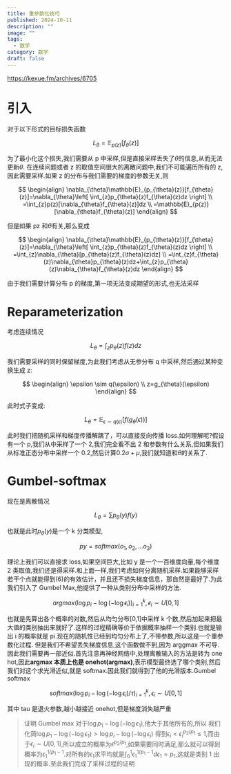 ```yaml
---
title: 重参数化技巧
published: 2024-10-11
description: ""
image: ""
tags:
  - 数学
category: 数学
draft: false
---
```


https://kexue.fm/archives/6705

# 引入

对于以下形式的目标损失函数

$$
L_{\theta}=\mathbb{E}_{p(z)}[f_{\theta}(z)]
$$

为了最小化这个损失,我们需要从 p 中采样,但是直接采样丢失了$\theta$的信息,从而无法更新$\theta$.
在连续问题或者 z 的取值空间很大的离散问题中,我们不可能遍历所有的 z,因此需要采样.如果 z 的分布与我们需要的梯度的参数无关,则

$$
\begin{align}
\nabla_{\theta}\mathbb{E}_{p_{\theta}(z)}[f_{\theta}(z)]=\nabla_{\theta}\left[ \int_{z}p_{\theta}(z)f_{\theta}(z)dz \right]  \\
=\int_{z}p(z)[\nabla_{\theta}f_{\theta}(z)]dz \\
=\mathbb{E}_{p(z)}[\nabla_{\theta}f_{\theta}(z)]
\end{align}
$$

但是如果 pz 和$\theta$有关,那么变成

$$
\begin{align}
\nabla_{\theta}\mathbb{E}_{p_{\theta}(z)}[f_{\theta}(z)]=\nabla_{\theta}\left[ \int_{z}p_{\theta}(z)f_{\theta}(z)dz \right] \\
=\int_{z}\nabla_{\theta}[p_{\theta}(z)f_{\theta}(z)dz] \\
=\int_{z}f_{\theta}(z)\nabla_{\theta}p_{\theta}(z)dz+\int_{z}p_{\theta}(z)\nabla_{\theta}f_{\theta}(z)dz
\end{align}
$$

由于我们需要计算分布 p 的梯度,第一项无法变成期望的形式,也无法采样

# Reparameterization

考虑连续情况

$$
L_{\theta}=\int_{z}p_{\theta}(z)f(z)dz
$$

我们需要采样的同时保留梯度,为此我们考虑从无参分布 q 中采样,然后通过某种变换生成 z:

$$
\begin{align}
\epsilon \sim q(\epsilon) \\
z=g_{\theta}(\epsilon)
\end{align}
$$

此时式子变成:

$$
L_{\theta}=\mathbb{E}_{\epsilon \sim q(\epsilon)}[f(g_{\theta}(\epsilon))]
$$

此时我们把随机采样和梯度传播解耦了，可以直接反向传播 loss.如何理解呢?假设有一个 p,我们从中采样了一个 2,我们完全看不出 2 和参数有什么关系,但如果我们从标准正态分布中采样一个 0.2,然后计算$0.2\sigma+\mu$,我们就知道和$\theta$的关系了.

# Gumbel-softmax

现在是离散情况

$$
L_{\theta}=\sum p_{\theta}(y)f(y)
$$

也就是此时$p_{\theta}(y)$是一个 k 分类模型,

$$
py=softmax(o_{1},o_{2},\dots o_{3})
$$

理论上我们可以直接求 loss,如果空间巨大,比如 y 是一个一百维度向量,每个维度 2 类取值,我们还是得采样.和上面一样,我们考虑如何分离随机采样.如果能够采样若干个点就能得到(6)的有效估计，并且还不损失梯度信息，那自然是最好了.为此我们引入了 Gumbel Max,他提供了一种从类别分布中采样的方法.

$$
argmax(\log p_{i}-\log(-\log\epsilon_{i}))^k_{i=1},\epsilon_{i} \sim U[0,1]
$$

也就是先算出各个概率的对数,然后从均匀分布\[0,1]中采样 k 个数,然后加起来把最大值的类别抽出来就好了.这样的过程精确等价于依据概率抽样一个类别.也就是输出 i 的概率就是 pi.现在的随机性已经到均匀分布上了,不带参数,所以这是一个重参数化过程.
但是我们不希望丢失梯度信息,这个函数做不到,因为 arggmax 不可导.因此我们需要再一部近似.首先注意再神经网络中,处理离散输入的方法是转为 one hot,因此**argmax 本质上也是 onehot(argmax)**,表示模型最终选了哪个类别,然后我们对这个求光滑近似,就是 softmax.因此我们就得到了他的光滑版本.Gumbel softmax

$$
softmax(\log p_{i}-\log(-\log\epsilon_{i})/\tau)^k_{i=1},\epsilon_{i} \sim U[0,1]
$$

其中 tau 是退火参数,越小越接近 onehot,但是梯度消失越严重

> 证明 Gumbel max
> 对于$\log p_{1}-\log(-\log\epsilon_{1})$,他大于其他所有的,所以
> 我们化简$\log p_{1}-\log(-\log\epsilon_{1})>\log p_{i}-\log(-\log\epsilon_{i})$
> 得到$\epsilon_{i}<\epsilon_{i}^{p_{2}/p_{1}}\leq 1$,而由于$\epsilon_{i}\sim U[0,1]$,所以成立的概率为$\epsilon^{p_{2}/p_{1}}$,如果需要同时满足,那么就可以得到概率为$\epsilon_{1}^{1/p_{1}-1}$.对所有的$\epsilon_{1}$求平均就是$\int^{1}_{0}\epsilon_{1}^{1/p_{1}-1}d\epsilon_{1}=p_{1}$,这就是类别 1 出现的概率.至此我们完成了采样过程的证明
